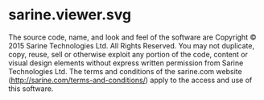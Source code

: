 # sarine.viewer.svg

The source code, name, and look and feel of the software are Copyright © 2015 Sarine Technologies Ltd.
All Rights Reserved. You may not duplicate, copy, reuse, sell or otherwise exploit any portion of the code, content or visual design elements without express written permission from Sarine Technologies Ltd.
The terms and conditions of the sarine.com website (http://sarine.com/terms-and-conditions/) apply to the access and use of this software.
